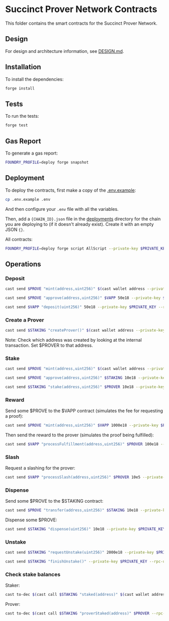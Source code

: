 # Succinct Prover Network Contracts

This folder contains the smart contracts for the Succinct Prover Network.

## Design

For design and architecture information, see [DESIGN.md](./DESIGN.md).

## Installation

To install the dependencies:

```sh
forge install
```

## Tests

To run the tests:

```sh
forge test
```

## Gas Report

To generate a gas report:

```sh
FOUNDRY_PROFILE=deploy forge snapshot
```

## Deployment

To deploy the contracts, first make a copy of the [.env.example](./.env.example):

```sh
cp .env.example .env
```

And then configure your `.env` file with all the variables.

Then, add a `{CHAIN_ID}.json` file in the [deployments](./deployments) directory for the chain you are deploying to (if it doesn't already exist). Create it with an empty JSON `{}`.

All contracts:

```sh
FOUNDRY_PROFILE=deploy forge script AllScript --private-key $PRIVATE_KEY --broadcast --rpc-url $ETH_RPC_URL --verify --verifier etherscan
```

## Operations

### Deposit

```sh
cast send $PROVE "mint(address,uint256)" $(cast wallet address --private-key $PRIVATE_KEY) 10000e18 --private-key $PRIVATE_KEY --rpc-url $ETH_RPC_URL
```

```sh
cast send $PROVE "approve(address,uint256)" $VAPP 50e18 --private-key $PRIVATE_KEY --rpc-url $ETH_RPC_URL
```

```sh
cast send $VAPP "deposit(uint256)" 50e18 --private-key $PRIVATE_KEY --rpc-url $ETH_RPC_URL
```

### Create a Prover

```sh
cast send $STAKING "createProver()" $(cast wallet address --private-key $PRIVATE_KEY) --private-key $PRIVATE_KEY --rpc-url $ETH_RPC_URL
```

Note: Check which address was created by looking at the internal transaction. Set $PROVER to that address.

### Stake

```sh
cast send $PROVE "mint(address,uint256)" $(cast wallet address --private-key $PRIVATE_KEY) 10000e18 --private-key $PRIVATE_KEY --rpc-url $ETH_RPC_URL
```

```sh
cast send $PROVE "approve(address,uint256)" $STAKING 10e18 --private-key $PRIVATE_KEY --rpc-url $ETH_RPC_URL
```

```sh
cast send $STAKING "stake(address,uint256)" $PROVER 10e18 --private-key $PRIVATE_KEY --rpc-url $ETH_RPC_URL
```

### Reward

Send some $PROVE to the $VAPP contract (simulates the fee for requesting a proof):

```sh
cast send $PROVE "mint(address,uint256)" $VAPP 1000e18 --private-key $PRIVATE_KEY --rpc-url $ETH_RPC_URL
```

Then send the reward to the prover (simulates the proof being fulfilled):

```sh
cast send $VAPP "processFulfillment(address,uint256)" $PROVER 100e18 --private-key $PRIVATE_KEY --rpc-url $ETH_RPC_URL
```

### Slash

Request a slashing for the prover:

```sh
cast send $VAPP "processSlash(address,uint256)" $PROVER 10e5 --private-key $PRIVATE_KEY --rpc-url $ETH_RPC_URL
```

### Dispense

Send some $PROVE to the $STAKING contract:

```sh
cast send $PROVE "transfer(address,uint256)" $STAKING 10e18 --private-key $PRIVATE_KEY --rpc-url $ETH_RPC_URL
```

Dispense some $PROVE:

```sh
cast send $STAKING "dispense(uint256)" 10e18 --private-key $PRIVATE_KEY --rpc-url $ETH_RPC_URL
```

### Unstake

```sh
cast send $STAKING "requestUnstake(uint256)" 2000e18 --private-key $PRIVATE_KEY --rpc-url $ETH_RPC_URL
```

```sh
cast send $STAKING "finishUnstake()" --private-key $PRIVATE_KEY --rpc-url $ETH_RPC_URL
```

### Check stake balances

Staker:

```sh
cast to-dec $(cast call $STAKING "staked(address)" $(cast wallet address --private-key $PRIVATE_KEY) --rpc-url $ETH_RPC_URL)
```

Prover:

```sh
cast to-dec $(cast call $STAKING "proverStaked(address)" $PROVER --rpc-url $ETH_RPC_URL)
```